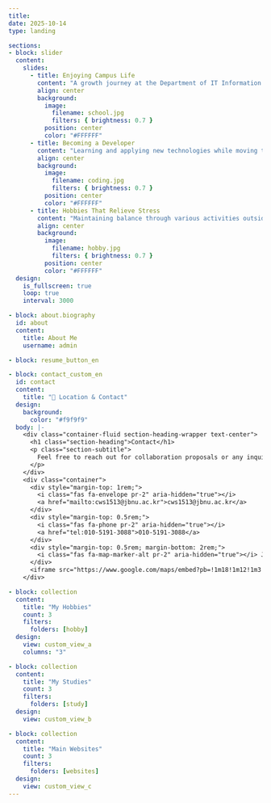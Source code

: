 ```yaml
---
title: 
date: 2025-10-14
type: landing

sections:
- block: slider
  content:
    slides:
      - title: Enjoying Campus Life
        content: "A growth journey at the Department of IT Information Engineering, Jeonbuk National University."
        align: center
        background:
          image:
            filename: school.jpg
            filters: { brightness: 0.7 }
          position: center
          color: "#FFFFFF"
      - title: Becoming a Developer
        content: "Learning and applying new technologies while moving toward my dream."
        align: center
        background:
          image:
            filename: coding.jpg
            filters: { brightness: 0.7 }
          position: center
          color: "#FFFFFF"
      - title: Hobbies That Relieve Stress
        content: "Maintaining balance through various activities outside of coding."
        align: center
        background:
          image:
            filename: hobby.jpg
            filters: { brightness: 0.7 }
          position: center
          color: "#FFFFFF"
  design:
    is_fullscreen: true
    loop: true
    interval: 3000

- block: about.biography
  id: about
  content:
    title: About Me
    username: admin

- block: resume_button_en

- block: contact_custom_en
  id: contact
  content:
    title: "📍 Location & Contact"
  design:
    background:
      color: "#f9f9f9"
  body: |-
    <div class="container-fluid section-heading-wrapper text-center">
      <h1 class="section-heading">Contact</h1>
      <p class="section-subtitle">
        Feel free to reach out for collaboration proposals or any inquiries.
      </p>
    </div>
    <div class="container">
      <div style="margin-top: 1rem;">
        <i class="fas fa-envelope pr-2" aria-hidden="true"></i>
        <a href="mailto:cws1513@jbnu.ac.kr">cws1513@jbnu.ac.kr</a>
      </div>
      <div style="margin-top: 0.5rem;">
        <i class="fas fa-phone pr-2" aria-hidden="true"></i>
        <a href="tel:010-5191-3088">010-5191-3088</a>
      </div>
      <div style="margin-top: 0.5rem; margin-bottom: 2rem;">
        <i class="fas fa-map-marker-alt pr-2" aria-hidden="true"></i> Jeonju, South Korea
      </div>
      <iframe src="https://www.google.com/maps/embed?pb=!1m18!1m12!1m3!1d103332.9511085018!2d127.0549449439811!3d35.82422345638018!2m3!1f0!2f0!3f0!3m2!1i1024!2i768!4f13.1!3m3!1m2!1s0x357023435b32616b%3A0x1b4c02f47c21c78!2z7KCE656R67aB64-EIOyjvOyjvA!5e0!3m2!1sen!2skr!4v1729065000000!5m2!1sen!2skr" width="100%" height="450" style="border:0;" allowfullscreen="" loading="lazy" referrerpolicy="no-referrer-when-downgrade"></iframe>
    </div>

- block: collection
  content:
    title: "My Hobbies"
    count: 3
    filters:
      folders: [hobby]
  design:
    view: custom_view_a
    columns: "3"

- block: collection
  content:
    title: "My Studies"
    count: 3
    filters:
      folders: [study]
  design:
    view: custom_view_b

- block: collection
  content:
    title: "Main Websites"
    count: 3
    filters:
      folders: [websites]
  design:
    view: custom_view_c
---
```

